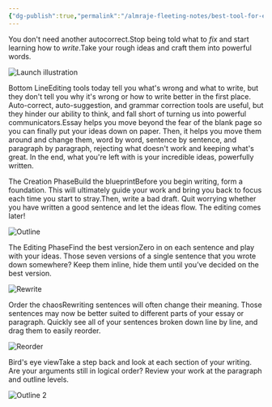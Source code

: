 ```yaml
---
{"dg-publish":true,"permalink":"/almraje-fleeting-notes/best-tool-for-essay-essay-write-better/"}
---
```


You don't need another autocorrect.Stop being told what to *fix* and start learning how to *write*.Take your rough ideas and craft them into powerful words.

![Launch illustration](https://essay.app/static/media/MarketingHero.d44cd9e6.png)

Bottom LineEditing tools today tell you what's wrong and what to write, but they don't tell you why it's wrong or how to write better in the first place. Auto-correct, auto-suggestion, and grammar correction tools are useful, but they hinder our ability to think, and fall short of turning us into powerful communicators.Essay helps you move beyond the fear of the blank page so you can finally put your ideas down on paper. Then, it helps you move them around and change them, word by word, sentence by sentence, and paragraph by paragraph, rejecting what doesn't work and keeping what's great. In the end, what you're left with is your incredible ideas, powerfully written.

The Creation PhaseBuild the blueprintBefore you begin writing, form a foundation. This will ultimately guide your work and bring you back to focus each time you start to stray.Then, write a bad draft. Quit worrying whether you have written a good sentence and let the ideas flow. The editing comes later!

![Outline](https://essay.app/static/media/Outline.9f252acc.gif)

The Editing PhaseFind the best versionZero in on each sentence and play with your ideas. Those seven versions of a single sentence that you wrote down somewhere? Keep them inline, hide them until you’ve decided on the best version.

![Rewrite](https://essay.app/static/media/Rewrite.a41b335e.gif)

Order the chaosRewriting sentences will often change their meaning. Those sentences may now be better suited to different parts of your essay or paragraph. Quickly see all of your sentences broken down line by line, and drag them to easily reorder.

![Reorder](https://essay.app/static/media/Reorder.7fd70606.gif)

Bird's eye viewTake a step back and look at each section of your writing. Are your arguments still in logical order? Review your work at the paragraph and outline levels.

![Outline 2](https://essay.app/static/media/Outline2.5ebf4f0b.gif)